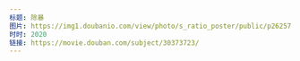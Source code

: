 ```yaml
---
标题: 除暴
图片: https://img1.doubanio.com/view/photo/s_ratio_poster/public/p2625777429.jpg
时时: 2020
链接: https://movie.douban.com/subject/30373723/
---
```

